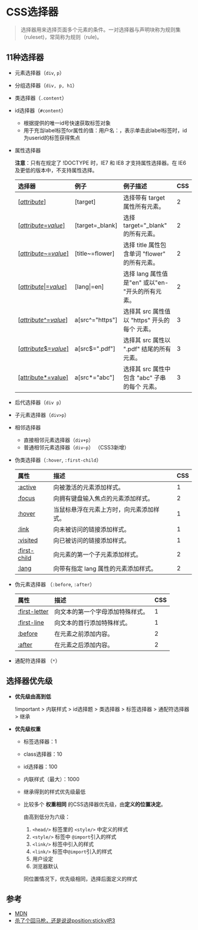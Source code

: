 # CSS选择器
> 选择器用来选择页面多个元素的条件。一对选择器与声明块称为规则集（ruleset)，常简称为规则（rule)。

## 11种选择器

+ 元素选择器（`div`, `p`）

+ 分组选择器（`div, p, h1`）

+ 类选择器（`.content`）

+ id选择器（`#content`）

  - 根据提供的唯一id号快速获取标签对象
  - 用于充当label标签for属性的值：用户名：，表示单击此label标签时，id为userid的标签获得焦点

+ 属性选择器

  **注意**：只有在规定了 !DOCTYPE 时，IE7 和 IE8 才支持属性选择器。在 IE6 及更低的版本中，不支持属性选择。

  | 选择器                                                       | 例子            | 例子描述                                          | CSS  |
  | :----------------------------------------------------------- | :-------------- | :------------------------------------------------ | :--- |
  | [[*attribute*\]](https://www.w3school.com.cn/cssref/selector_attribute.asp) | [target]        | 选择带有 target 属性所有元素。                    | 2    |
  | [[*attribute*=*value*\]](https://www.w3school.com.cn/cssref/selector_attribute_value.asp) | [target=_blank] | 选择 target="_blank" 的所有元素。                 | 2    |
  | [[*attribute*~=*value*\]](https://www.w3school.com.cn/cssref/selector_attribute_value_contain.asp) | [title~=flower] | 选择 title 属性包含单词 "flower" 的所有元素。     | 2    |
  | [[*attribute*\|=*value*\]](https://www.w3school.com.cn/cssref/selector_attribute_value_start.asp) | [lang\|=en]     | 选择 lang 属性值是"en" 或以"en-"开头的所有元素。  | 2    |
  | [[*attribute*^=*value*\]](https://www.w3school.com.cn/cssref/selector_attr_begin.asp) | a[src^="https"] | 选择其 src 属性值以 "https" 开头的每个 <a> 元素。 | 3    |
  | [[*attribute*$=*value*\]](https://www.w3school.com.cn/cssref/selector_attr_end.asp) | a[src$=".pdf"]  | 选择其 src 属性以 ".pdf" 结尾的所有 <a> 元素。    | 3    |
  | [[attribute*=value]](https://www.w3school.com.cn/cssref/selector_attr_contain.asp) | a[src*="abc"]   | 选择其 src 属性中包含 "abc" 子串的每个 <a> 元素。 | 3    |

+ 后代选择器（`div p`）

+ 子元素选择器（`div>p`）

+ 相邻选择器

  + 直接相邻元素选择器（`div+p`）
  + 普通相邻元素选择器（`div~p`） （CSS3新增）

+ 伪类选择器（`:hover`, `:first-child`）

  | 属性                                                         | 描述                                     | CSS  |
  | :----------------------------------------------------------- | :--------------------------------------- | :--- |
  | [:active](https://www.w3school.com.cn/cssref/pr_pseudo_active.asp) | 向被激活的元素添加样式。                 | 1    |
  | [:focus](https://www.w3school.com.cn/cssref/pr_pseudo_focus.asp) | 向拥有键盘输入焦点的元素添加样式。       | 2    |
  | [:hover](https://www.w3school.com.cn/cssref/pr_pseudo_hover.asp) | 当鼠标悬浮在元素上方时，向元素添加样式。 | 1    |
  | [:link](https://www.w3school.com.cn/cssref/pr_pseudo_link.asp) | 向未被访问的链接添加样式。               | 1    |
  | [:visited](https://www.w3school.com.cn/cssref/pr_pseudo_visited.asp) | 向已被访问的链接添加样式。               | 1    |
  | [:first-child](https://www.w3school.com.cn/cssref/pr_pseudo_first-child.asp) | 向元素的第一个子元素添加样式。           | 2    |
  | [:lang](https://www.w3school.com.cn/cssref/pr_pseudo_lang.asp) | 向带有指定 lang 属性的元素添加样式。     | 2    |

+ 伪元素选择器 （`:before`, `:after`）

  | 属性                                                         | 描述                             | CSS  |
  | :----------------------------------------------------------- | :------------------------------- | :--- |
  | [:first-letter](https://www.w3school.com.cn/cssref/pr_pseudo_first-letter.asp) | 向文本的第一个字母添加特殊样式。 | 1    |
  | [:first-line](https://www.w3school.com.cn/cssref/pr_pseudo_first-line.asp) | 向文本的首行添加特殊样式。       | 1    |
  | [:before](https://www.w3school.com.cn/cssref/pr_pseudo_before.asp) | 在元素之前添加内容。             | 2    |
  | [:after](https://www.w3school.com.cn/cssref/pr_pseudo_after.asp) | 在元素之后添加内容。             | 2    |

+ 通配符选择器 （`*`）

## 选择器优先级

+ **优先级由高到低**

  !important > 内联样式 > id选择题 > 类选择器 > 标签选择器 > 通配符选择器 > 继承 

+ **优先级权重**

  + 标签选择器：1

  + class选择器：10

  + id选择器：100

  + 内联样式（最大）：1000

  + 继承得到的样式优先级最低

  + 比较多个 **权重相同** 的CSS选择器优先级，由**定义的位置决定**。

    由高到低分为六级：

    1. `<head/>` 标签里的 `<style/>` 中定义的样式
    2. `<style/>` 标签中 `@import`引入的样式
    3. `<link/>` 标签中引入的样式
    4. `<link/>` 标签中`@import`引入的样式
    5. 用户设定
    6. 浏览器默认

    同位置情况下，优先级相同，选择后面定义的样式



## 参考

+ [MDN](https://developer.mozilla.org/zh-CN/docs/Web/CSS/position#%E8%AF%AD%E6%B3%95)
+ [杀了个回马枪，还是说说position:sticky吧3](https://www.zhangxinxu.com/wordpress/2018/12/css-position-sticky/)

  

  

  

